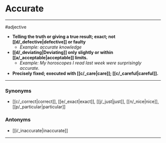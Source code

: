 # Accurate
---
#adjective
- **Telling the truth or giving a true result; exact; not [[d/_defective|defective]] or faulty**
	- _Example: accurate knowledge_
- **[[d/_deviating|Deviating]] only slightly or within [[a/_acceptable|acceptable]] limits.**
	- _Example: My horoscopes I read last week were surprisingly accurate._
- **Precisely fixed; executed with [[c/_care|care]]; [[c/_careful|careful]].**
---
### Synonyms
- [[c/_correct|correct]], [[e/_exact|exact]], [[j/_just|just]], [[n/_nice|nice]], [[p/_particular|particular]]
### Antonyms
- [[i/_inaccurate|inaccurate]]
---
